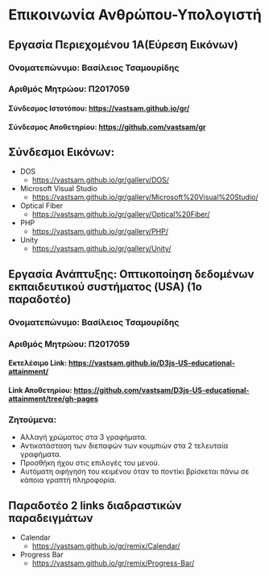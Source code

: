 # Επικοινωνία Ανθρώπου-Υπολογιστή
## Εργασία Περιεχομένου 1Α(Εύρεση Εικόνων)
### Ονοματεπώνυμο: Βασίλειος Τσαμουρίδης
### Αριθμός Μητρώου: Π2017059
#### Σύνδεσμος Ιστοτόπου: https://vastsam.github.io/gr/
#### Σύνδεσμος Αποθετηρίου: https://github.com/vastsam/gr
## Σύνδεσμοι Εικόνων:
* DOS 
   * https://vastsam.github.io/gr/gallery/DOS/
* Microsoft Visual Studio
   * https://vastsam.github.io/gr/gallery/Microsoft%20Visual%20Studio/
* Optical Fiber
   * https://vastsam.github.io/gr/gallery/Optical%20Fiber/
* PHP 
   * https://vastsam.github.io/gr/gallery/PHP/
* Unity
   * https://vastsam.github.io/gr/gallery/Unity/

## Εργασία Ανάπτυξης: Οπτικοποίηση δεδομένων εκπαιδευτικού συστήματος (USA) (1ο παραδοτέο)
### Ονοματεπώνυμο: Βασίλειος Τσαμουρίδης
### Αριθμός Μητρώου: Π2017059
#### Εκτελέσιμο Link: https://vastsam.github.io/D3js-US-educational-attainment/
#### Link Αποθετηρίου: https://github.com/vastsam/D3js-US-educational-attainment/tree/gh-pages
### Ζητούμενα: 
* Αλλαγή χρώματος στα 3 γραφήματα.
* Αντικατάσταση των διεπαφών των κουμπιών στα 2 τελευταία γραφήματα.
* Προσθήκη ήχου στις επιλογές του μενού.
* Αυτόματη αφήγηση του κειμένου όταν το ποντίκι βρίσκεται πάνω σε κάποια γραπτή πληροφορία.

## Παραδοτέο 2 links διαδραστικών παραδειγμάτων
* Calendar 
    * https://vastsam.github.io/gr/remix/Calendar/
* Progress Bar
    * https://vastsam.github.io/gr/remix/Progress-Bar/
